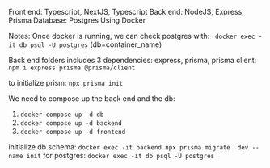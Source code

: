 Front end: Typescript, NextJS, Typescript
Back end: NodeJS, Express, Prisma
Database: Postgres
Using Docker


Notes:
Once docker is running, we can check postgres with: ` docker exec -it db psql -U postgres` (db=container_name)

Back end folders includes 3 dependencies: express, prisma, prisma client: `npm i express prisma @prisma/client`

to initialize prism: `npx prisma init`

We need to compose up the back end and the db: 
1. `docker compose up -d db`
2. `docker compose up -d backend`
3. `docker compose up -d frontend`

initialize db schema: `docker exec -it backend npx prisma migrate  dev --name init`
for postgres: `docker exec -it db psql -U postgres`